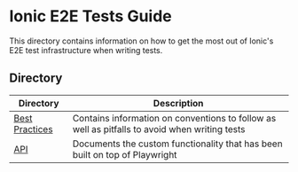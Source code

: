 # Ionic E2E Tests Guide

This directory contains information on how to get the most out of Ionic's E2E test infrastructure when writing tests.

## Directory

| Directory | Description |
| - | - |
| [Best Practices](./best-practices.md) | Contains information on conventions to follow as well as pitfalls to avoid when writing tests |
| [API](./api.md) | Documents the custom functionality that has been built on top of Playwright |